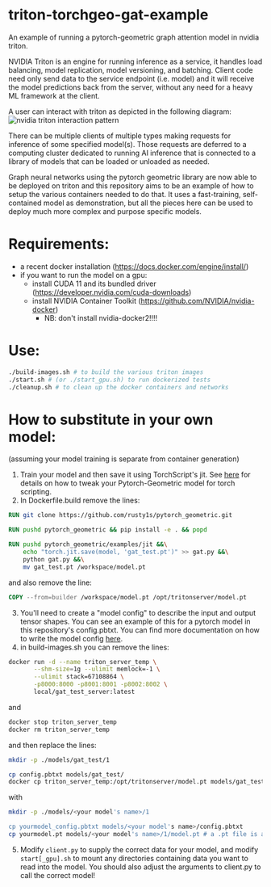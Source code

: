 # triton-torchgeo-gat-example
An example of running a pytorch-geometric graph attention model in nvidia triton.

NVIDIA Triton is an engine for running inference as a service, 
it handles load balancing, model replication, model versioning, and batching.
Client code need only send data to the service endpoint (i.e. model) and it will
receive the model predictions back from the server, without any need for a heavy
ML framework at the client. 

A user can interact with triton as depicted in the following diagram:
![nvidia triton interaction pattern](https://developer.nvidia.com/sites/default/files/akamai/datacenter.png)

There can be multiple clients of multiple types making requests for inference of some specified model(s).
Those requests are deferred to a computing cluster dedicated to running AI inference that is connected to a
library of models that can be loaded or unloaded as needed.

Graph neural networks using the pytorch geometric library are now able to be deployed on triton and this repository
aims to be an example of how to setup the various containers needed to do that. It uses a fast-training, self-contained
model as demonstration, but all the pieces here can be used to deploy much more complex and purpose specific models.

Requirements:
=============
- a recent docker installation (https://docs.docker.com/engine/install/)
- if you want to run the model on a gpu: 
  - install CUDA 11 and its bundled driver (https://developer.nvidia.com/cuda-downloads)
  - install NVIDIA Container Toolkit (https://github.com/NVIDIA/nvidia-docker) 
    - NB: don't install nvidia-docker2!!!!

Use:
====
```bash
./build-images.sh # to build the various triton images
./start.sh # (or ./start_gpu.sh) to run dockerized tests
./cleanup.sh # to clean up the docker containers and networks
```

# How to substitute in your own model:
(assuming your model training is separate from container generation)
1) Train your model and then save it using TorchScript's jit. See [here](https://pytorch-geometric.readthedocs.io/en/latest/notes/jit.html) for details on how to tweak your Pytorch-Geometric model for torch scripting.
2) In Dockerfile.build remove the lines:
```Dockerfile
RUN git clone https://github.com/rusty1s/pytorch_geometric.git

RUN pushd pytorch_geometric && pip install -e . && popd

RUN pushd pytorch_geometric/examples/jit &&\
    echo "torch.jit.save(model, 'gat_test.pt')" >> gat.py &&\
    python gat.py &&\
    mv gat_test.pt /workspace/model.pt
```
and also remove the line:
```Dockerfile
COPY --from=builder /workspace/model.pt /opt/tritonserver/model.pt
```
3) You'll need to create a "model config" to describe the input and output tensor shapes. You can see an example of this for a pytorch model in this repository's config.pbtxt. You can find more documentation on how to write the model config [here](https://docs.nvidia.com/deeplearning/triton-inference-server/user-guide/docs/model_configuration.html).
4) in build-images.sh you can remove the lines:
```bash
docker run -d --name triton_server_temp \
       --shm-size=1g --ulimit memlock=-1 \
       --ulimit stack=67108864 \
       -p8000:8000 -p8001:8001 -p8002:8002 \
       local/gat_test_server:latest
```
and
```bash
docker stop triton_server_temp
docker rm triton_server_temp
```
and then replace the lines:
```bash
mkdir -p ./models/gat_test/1

cp config.pbtxt models/gat_test/
docker cp triton_server_temp:/opt/tritonserver/model.pt models/gat_test/1/
```
with
```bash
mkdir -p ./models/<your model's name>/1

cp yourmodel_config.pbtxt models/<your model's name>/config.pbtxt
cp yourmodel.pt models/<your model's name>/1/model.pt # a .pt file is a saved TorchScript jit file
```
5) Modify `client.py` to supply the correct data for your model, and modify `start[_gpu].sh` to mount any directories containing data you want to read into the model. You should also adjust the arguments to client.py to call the correct model!
